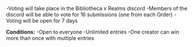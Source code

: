 -Voting will take place in the Bibliotheca x Realms discord
-Members of the discord will be able to vote for 16 submissions (one from each Order)
-Voting will be open for 7 days

**Conditions:**
-Open to everyone
-Unlimited entries
-One creator can win more than once with multiple entries
